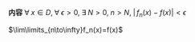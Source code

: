**内容**
$\forall\;x\in D,\;\forall\;\epsilon>0,\;\exists\;N>0,\;n>N,\;|\,f_n(x)-f(x)|<\epsilon$

$\lim\limits_{n\to\infty}f_n(x)=f(x)$
